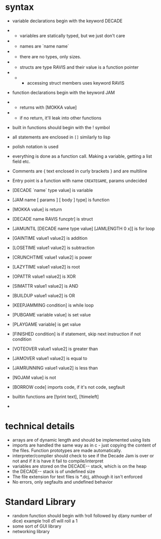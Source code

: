 # syntax

- variable declarations begin with the keyword DECADE
- - variables are statically typed, but we just don't care
- - names are \`name name\`
- - there are no types, only sizes.
- - structs are type RAVIS and their value is a function pointer
- - - accessing struct members uses keyword RAVIS
- function declarations begin with the keyword JAM
- - returns with [MOKKA value]
- - if no return, it'll leak into other functions
- built in functions should begin with the ! symbol
- all statements are enclosed in `[]` similarly to lisp
- polish notation is used
- everything is done as a function call. Making a variable, getting a list field etc.
- Comments are { text enclosed in curly brackets } and are multiline
- Entry point is a function with name `CREATEGAME`, params undecided

- [DECADE \`name\` type value] is variable
- [JAM name [ params ] [ body ] type] is function
- [MOKKA value] is return
- [DECADE name RAVIS funcptr] is struct
- [JAMUNTIL [DECADE name type value] [JAMLENGTH 0 x]] is for loop
- [GAINTIME value1 value2] is addition
- [LOSETIME value1 value2] is subtraction
- [CRUNCHTIME value1 value2] is power
- [LAZYTIME value1 value2] is root
- [OPATTR value1 value2] is XOR
- [SIMATTR value1 value2] is AND
- [BUILDUP value1 value2] is OR
- [KEEPJAMMING condition] is while loop
- [PUBGAME variable value] is set value
- [PLAYGAME variable] is get value
- [FINISHED condition] is if statement, skip next instruction if not condition
- [VOTEOVER value1 value2] is greater than
- [JAMOVER value1 value2] is equal to
- [JAMRUNNING value1 value2] is less than
- [NOJAM value] is not
- [BORROW code] imports code, if it's not code, segfault
- builtin functions are [!print text], [!timeleft]
- 

# technical details

- arrays are of dynamic length and should be implemented using lists
- imports are handled the same way as in c - just copying the content of the files. Function prototypes are made automatically.
- interpreter/complier should check to see if the Decade Jam is over or not and if it is have it fail to compile/interpret
- variables are stored on the DECADE-- stack, which is on the heap
- the DECADE-- stack is of undefined size
- The file extension for text files is \*.dcj, although it isn't enforced
- No errors, only segfaults and undefined behavior


# Standard Library
- random function should begin with !roll followed by d(any number of dice) example !roll d1 will roll a 1
- some sort of GUI library
- networking library
